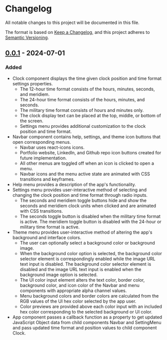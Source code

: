 # Changelog

All notable changes to this project will be documented in this file.

The format is based on [Keep a Changelog](https://keepachangelog.com/en/1.1.0/),
and this project adheres to [Semantic Versioning](https://semver.org/spec/v2.0.0.html).

## [0.0.1] - 2024-07-01

### Added

- Clock component displays the time given clock position and time format settings properties.
    - The 12-hour time format consists of the hours, minutes, seconds, and meridiem.
    - The 24-hour time format consists of the hours, minutes, and seconds.
    - The military time format consists of hours and minutes only.
    - The clock display text can be placed at the top, middle, or bottom of the screen.
    - Settings menu provides additional customization to the clock position and time format.
- Navbar component contains help, settings, and theme icon buttons that open corresponding menus.
    - Navbar uses react-icons icons.
    - Portfolio website, LinkedIn, and Github repo icon buttons created for future implementation.
    - All other menus are toggled off when an icon is clicked to open a menu.
    - Navbar icons and the menu active state are animated with CSS transitions and keyframes.
- Help menu provides a description of the app's functionality.
- Settings menu provides user-interactive method of selecting and changing the clock position and time format through radio inputs.
    - The seconds and meridiem toggle buttons hide and show the seconds and meridiem clock units when clicked and are animated with CSS transitions.
    - The seconds toggle button is disabled when the military time format is active. The meridiem toggle button is disabled with the 24-hour or military time format is active.
- Theme menu provides user-interactive method of altering the app's background and interface colors.
    - The user can optionally select a background color or background image.
    - When the background color option is selected, the background color selector element is correspondingly enabled while the image URL text input is disabled. The background color selector element is disabled and the image URL text input is enabled when the background image option is selected.
    - The UI color input element alters the text color, border color, background color, and icon color of the Navbar and menu components with appropriate alpha channel values.
    - Menu background colors and border colors are calculated from the RGB values of the UI hex color selected by the app user.
    - Color previews are provided above each color input with an included hex color corresponding to the selected background or UI color.
- App component passes a callback function as a property to get updated JavaScript Object data from child components Navbar and SettingMenu and pass updated time format and position values to child component Clock.

[0.0.1]: https://github.com/TimochiL/cuztomizable-clock-app/releases/tag/v0.0.1
